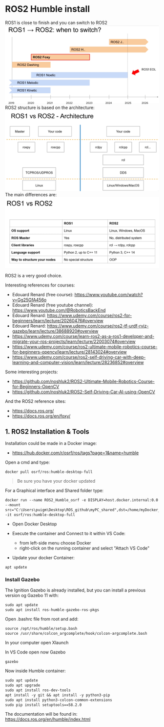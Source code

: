# **ROS2 Humble install**


ROS1 is close to finish and you can switch to ROS2
![](./Images/01_ROS2_install/1_ROS2_time.png)
ROS2 structure is based on the architecture:
![](./Images/01_ROS2_install/2_ROS1_ROS2.png)
The main differences are:
![](./Images/01_ROS2_install/3_ROS2_dif.png)

ROS2 is a very good choice.

Interesting references for courses:
- Edouard Renard (free course): https://www.youtube.com/watch?v=Gg25GfA456o
- Edouard Renard (free youtube channel): https://www.youtube.com/@RoboticsBackEnd
- Edouard Renard: https://www.udemy.com/course/ros2-for-beginners/learn/lecture/20260476#overview
- Edouard Renard: https://www.udemy.com/course/ros2-tf-urdf-rviz-gazebo/learn/lecture/38688920#overview
- https://www.udemy.com/course/learn-ros2-as-a-ros1-developer-and-migrate-your-ros-projects/learn/lecture/22003074#overview
- https://www.udemy.com/course/ros2-ultimate-mobile-robotics-course-for-beginners-opencv/learn/lecture/28143024#overview
- https://www.udemy.com/course/ros2-self-driving-car-with-deep-learning-and-computer-vision/learn/lecture/28236852#overview

Some interesting projects:
- https://github.com/noshluk2/ROS2-Ultimate-Mobile-Robotics-Course-for-Beginners-OpenCV
- https://github.com/noshluk2/ROS2-Self-Driving-Car-AI-using-OpenCV

And the ROS2 reference sites:
- https://docs.ros.org/
- https://docs.ros.org/en/foxy/

## 1. **ROS2 Installation & Tools**
Installation could be made in a Docker image:
- https://hub.docker.com/r/osrf/ros/tags?page=1&name=humble

Open a cmd and type:
```shell
docker pull osrf/ros:humble-desktop-full
```
> Be sure you have your docker updated

For a Graphical interface and Shared folder type:
```shell
docker run --name ROS2_Humble_osrf -e DISPLAY=host.docker.internal:0.0 --mount src="C:\Users\puigm\Desktop\ROS_github\myPC_shared",dst=/home/myDocker_shared,type=bind -it osrf/ros:humble-desktop-full
```
- Open Docker Desktop

- Execute the container and Connect to it within VS Code:
    - from left-side menu choose Docker
    - right-click on the running container and select "Attach VS Code"
- Update your docker Container:
```shell
apt update
```

### **Install Gazebo**

The Ignition Gazebo is already installed, but you can install a previous version og Gazebo 11 with:
```shell
sudo apt update
sudo apt install ros-humble-gazebo-ros-pkgs
```
Open .bashrc file from root and add:
```shell
source /opt/ros/humble/setup.bash
source /usr/share/colcon_argcomplete/hook/colcon-argcomplete.bash
```
In your computer open Xlaunch

In VS Code open now Gazebo
```shell
gazebo
```

Now inside Humble container:
```shell
sudo apt update
sudo apt upgrade
sudo apt install ros-dev-tools
apt install -y git && apt install -y python3-pip
sudo apt install python3-colcon-common-extensions
sudo pip install setuptools==58.2.0
```

The documentation will be found in: https://docs.ros.org/en/humble/index.html

